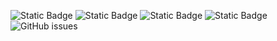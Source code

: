 ![Static Badge](https://img.shields.io/badge/blacklists-60-000000) ![Static Badge](https://img.shields.io/badge/blacklisted-3061065-cc0000) ![Static Badge](https://img.shields.io/badge/whitelisted-2242-00CC00) ![Static Badge](https://img.shields.io/badge/streaming_blacklist-28106-000000) ![GitHub issues](https://img.shields.io/github/issues/fabriziosalmi/blacklists)
